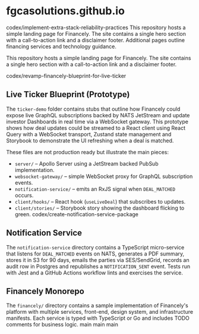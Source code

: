 # fgcasolutions.github.io

 codex/implement-extra-stack-reliability-practices
This repository hosts a simple landing page for Financely. The site contains a single hero section with a call-to-action link and a disclaimer footer. Additional pages outline financing services and technology guidance.

This repository hosts a simple landing page for Financely. The site contains a single hero section with a call-to-action link and a disclaimer footer.

codex/revamp-financely-blueprint-for-live-ticker
## Live Ticker Blueprint (Prototype)

The `ticker-demo` folder contains stubs that outline how Financely could expose
live GraphQL subscriptions backed by NATS JetStream and update investor
Dashboards in real time via a WebSocket gateway. This prototype shows how deal
updates could be streamed to a React client using React Query with a WebSocket
transport, Zustand state management and Storybook to demonstrate the UI
refreshing when a deal is matched.

These files are not production ready but illustrate the main pieces:

- `server/` – Apollo Server using a JetStream backed PubSub implementation.
- `websocket-gateway/` – simple WebSocket proxy for GraphQL subscription events.
- `notification-service/` – emits an RxJS signal when `DEAL_MATCHED` occurs.
- `client/hooks/` – React hook (`useLiveDeal`) that subscribes to updates.
- `client/stories/` – Storybook story showing the dashboard flicking to green.
 codex/create-notification-service-package
## Notification Service

The `notification-service` directory contains a TypeScript micro-service that listens for `DEAL_MATCHED` events on NATS, generates a PDF summary, stores it in S3 for 90 days, emails the parties via SES/SendGrid, records an audit row in Postgres and republishes a `NOTIFICATION_SENT` event. Tests run with Jest and a GitHub Actions workflow lints and exercises the service.

## Financely Monorepo

The `financely/` directory contains a sample implementation of Financely's platform with multiple services, front-end, design system, and infrastructure manifests. Each service is typed with TypeScript or Go and includes TODO comments for business logic.
 main
 main
main
